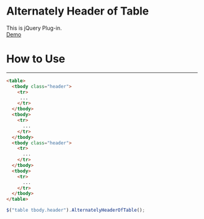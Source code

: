 # Alternately Header of Table
This is jQuery Plug-in.  
[Demo](https://dl.dropboxusercontent.com/u/7495257/AlternatelyHeaderOfTable/index.html)

# How to Use
---
```html
<table>
  <tbody class="header">
    <tr>
     ...
    </tr>
  </tbody>
  <tbody>
    <tr>
      ...
    </tr>
  </tbody>
  <tbody class="header">
    <tr>
      ...
    </tr>
  </tbody>
  <tbody>
    <tr>
      ...
    </tr>
  </tbody>
</table>
```

```js
$("table tbody.header").AlternatelyHeaderOfTable();
```
